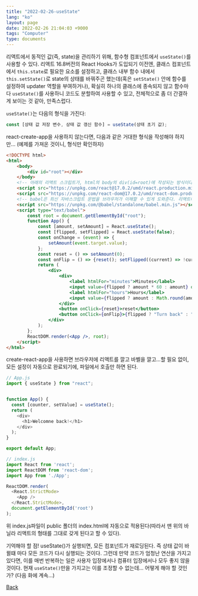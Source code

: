 ```yaml
---
title: "2022-02-26-useState"
lang: "ko"
layout: page
date: 2022-02-26 21:04:03 +9000
tags: "Computer"
type: documents
---
```

<!-- [[Computer]] -->

리액트에서 동적인 값(즉, state)을 관리하기 위해, 함수형 컴포넌트에서 `useState()`를 사용할 수 있다. 리액트 16.8버전의 React Hooks가 도입되기 이전엔, 클래스 컴포넌트에서 `this.state`로 필요한 요소를 설정하고, 클래스 내부 함수 내에서 `this.setState()`로 state의 상태를 바꿔주곤 했는데(혹은 `setState()` 안에 함수를 설정하여 updater 역할을 부여하거나), 확실히 하나의 클래스에 종속되지 않고 함수마다 `useState()`를 사용하니 코드도 분할하여 사용할 수 있고, 전체적으로 좀 더 간결하게 보이는 것 같아, 만족스럽다.

`useState()`는 다음의 형식을 가진다:

```javascript
const [상태 값 저장 변수, 상태 값 갱신 함수] = useState(상태 초기 값);
```

react-create-app을 사용하지 않는다면, 다음과 같은 거대한 형식을 작성해야 하지만... (예제를 가져온 것이니, 형식만 확인하자)

```html
<!DOCTYPE html>
<html>
    <body>
        <div id="root"></div>
    </body>
    <!-- 아래의 리액트 스크립트가, html의 body의 div(id=root)에 작성되는 방식이다.-->
    <script src="https://unpkg.com/react@17.0.2/umd/react.production.min.js"></script>
    <script src="https://unpkg.com/react-dom@17.0.2/umd/react-dom.production.min.js"></script>
    <!-- babel은 최신 자바스크립트 문법을 브라우저가 이해할 수 있게 도와준다. 리액트에서는 JSX문법을 사용하는데, 이를 babel로 컴파일을 해야 한다.-->
    <script src="https://unpkg.com/@babel/standalone/babel.min.js"></script>
    <script type="text/babel">
        const root = document.getElementById("root");
        function App() {
            const [amount, setAmount] = React.useState();
            const [flipped, setFlipped] = React.useState(false);
            const onChange = (event) => {
                setAmount(event.target.value);
            };
            const reset = () => setAmount(0);
            const onFlip = () => {reset(); setFlipped((current) => !current)};
            return (
                <div>
                    <div>
                        <label htmlFor="minutes">Minutes</label>
                        <input value={flipped ? amount * 60 : amount} onChange={onChange} id="minutes" placeholder="Minutes" type="number" disabled={flipped === true} />
                        <label htmlFor="hours">Hours</label>
                        <input value={flipped ? amount : Math.round(amount / 60)} onChange={onChange} id="hours" placeholder="Hours" type="number" disabled={flipped === false} />
                    </div>
                    <button onClick={reset}>reset</button>
                    <button onClick={onFlip}>{flipped ? "Turn back" : "Invert"}</button>
                </div>
            );
        };
        ReactDOM.render(<App />, root);
    </script>
</html>
```

create-react-app을 사용하면 브라우저에 리액트를 깔고 바벨을 깔고...할 필요 없이, 모든 설정이 자동으로 완료되기에, 파일에서 호출만 하면 된다.

```javascript
// App.js
import { useState } from "react";


function App() {
  const [counter, setValue] = useState();
  return (
    <div>
      <h1>Welcomne back!</h1>
    </div>
  );
}

export default App;

// index.js
import React from 'react';
import ReactDOM from 'react-dom';
import App from './App';

ReactDOM.render(
  <React.StrictMode>
    <App />
  </React.StrictMode>,
  document.getElementById('root')
);
```

위 index.js파일이 public 폴더의 index.html에 자동으로 적용된다(따라서 맨 위의 바닐라 리액트의 형태를 그대로 갖게 된다고 할 수 있다).

기억해야 할 점! useState()가 실행되면, 모든 컴포넌트가 재로딩된다. 즉 상태 값이 바뀔떄 마다 모든 코드가 다시 실행되는 것이다. 그런데 만약 코드가 엄청난 연산을 가지고 있다면, 이를 매번 반복하는 일은 사용자 입장에서나 컴퓨터 입장에서나 모두 좋지 않을 것이다. 현재 `useState()`만을 가지고는 이를 조정할 수 없는데... 어떻게 해야 할 것인가? (다음 화에 계속...)

[Back](../../index.md)
